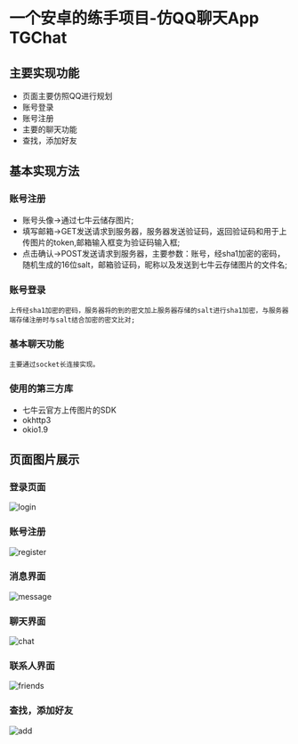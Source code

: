 # 一个安卓的练手项目-仿QQ聊天App TGChat
## 主要实现功能
* 页面主要仿照QQ进行规划
* 账号登录
* 账号注册
* 主要的聊天功能
* 查找，添加好友

## 基本实现方法
### 账号注册
* 账号头像->通过七牛云储存图片;
* 填写邮箱->GET发送请求到服务器，服务器发送验证码，返回验证码和用于上传图片的token,邮箱输入框变为验证码输入框;
* 点击确认->POST发送请求到服务器，主要参数：账号，经sha1加密的密码，随机生成的16位salt，邮箱验证码，昵称以及发送到七牛云存储图片的文件名;

### 账号登录
    上传经sha1加密的密码，服务器将的到的密文加上服务器存储的salt进行sha1加密，与服务器端存储注册时与salt结合加密的密文比对;
    
### 基本聊天功能
    主要通过socket长连接实现。
    
### 使用的第三方库
* 七牛云官方上传图片的SDK
* okhttp3
* okio1.9

## 页面图片展示
### 登录页面
![login](http://tgchat.94loveyou.cn/login.jpg)
### 账号注册
![register](http://tgchat.94loveyou.cn/register.jpg)
### 消息界面
![message](http://tgchat.94loveyou.cn/message_list.jpg)
### 聊天界面
![chat](http://tgchat.94loveyou.cn/chat.jpg)
### 联系人界面
![friends](http://tgchat.94loveyou.cn/friends.jpg)
### 查找，添加好友
![add](http://tgchat.94loveyou.cn/add.jpg)
